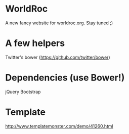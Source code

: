WorldRoc
======
A new fancy website for worldroc.org. Stay tuned ;)

A few helpers
======
Twitter's bower (https://github.com/twitter/bower)

Dependencies (use Bower!)
======
jQuery
Bootstrap

Template
======
http://www.templatemonster.com/demo/41260.html

